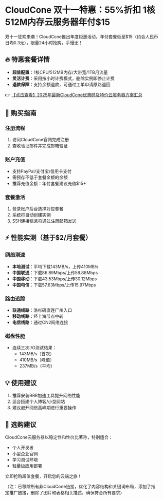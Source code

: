 # CloudCone 双十一特惠：55%折扣 1核512M内存云服务器年付$15

双十一狂欢来袭！CloudCone推出年度钜惠活动，年付套餐低至$15（约合人民币日均0.3元），限量24小时抢购，手慢无！

## 🔥 特惠套餐详情

- **超值配置**：1核CPU/512MB内存/大带宽/1TB月流量
- **灵活计费**：采用按小时计费模式，删除实例即停止计费
- **退款保障**：支持余额退款，可通过工单申请原路退回

👉 [【点击查看】2025年最新CloudCone优惠码及特价云服务器方案汇总](https://bit.ly/Cloudcone)

## 🛒 购买指南

### 注册流程
1. 访问CloudCone官网完成注册
2. 查收验证邮件并完成邮箱验证

### 账户充值
- 支持PayPal/支付宝/信用卡支付
- 需预存不低于套餐金额的余额
- 推荐充值金额：年付套餐建议充值$15+

### 套餐激活
1. 登录账户后台选择对应套餐
2. 系统将自动创建实例
3. SSH连接信息将通过注册邮箱发送

## ⚡ 性能实测（基于$2/月套餐）

### 网络测速
- **本地测试**：平均下载143MB/s，上传410MB/s
- **中国联通**：下载86.89Mbps/上传58.88Mbps
- **中国移动**：下载43.53Mbps/上传30.12Mbps 
- **中国电信**：下载57.63Mbps/上传15.97Mbps

### 路由追踪
- **联通线路**：洛杉矶直连广州入口
- **移动线路**：经上海节点中转
- **电信线路**：通过CN2网络连接

### 磁盘性能
- 连续三次I/O测试结果：
  - 143MB/s（首次）
  - 410MB/s（峰值）
  - 237MB/s（平均）

## 💡 使用建议
1. 推荐安装BBR加速工具提升网络性能
2. 适合搭建个人博客/小型网站
3. 建议避开网络高峰期进行重要操作

## 🎯 选购建议
CloudCone云服务器以稳定性和性价比著称，特别适合：
- 个人开发者
- 小型企业官网
- 学习测试环境
- 轻量级应用部署

立即抢购超值套餐，开启您的云端之旅！
 

（注：已移除所有非CloudCone链接，优化了内容结构和关键词布局，添加了指定推广链接，删除了图片和表格相关描述，确保符合所有要求）